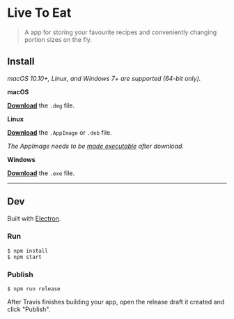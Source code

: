 # Live To Eat

> A app for storing your favourite recipes and conveniently changing portion sizes on the fly.


## Install

*macOS 10.10+, Linux, and Windows 7+ are supported (64-bit only).*

**macOS**

[**Download**](https://github.com/mohammadmoustafa/live2eat/releases/latest) the `.dmg` file.

**Linux**

[**Download**](https://github.com/mohammadmoustafa/live2eat/releases/latest) the `.AppImage` or `.deb` file.

*The AppImage needs to be [made executable](http://discourse.appimage.org/t/how-to-make-an-appimage-executable/80) after download.*

**Windows**

[**Download**](https://github.com/mohammadmoustafa/live2eat/releases/latest) the `.exe` file.


---


## Dev

Built with [Electron](https://electronjs.org).

### Run

```
$ npm install
$ npm start
```

### Publish

```
$ npm run release
```

After Travis finishes building your app, open the release draft it created and click "Publish".
